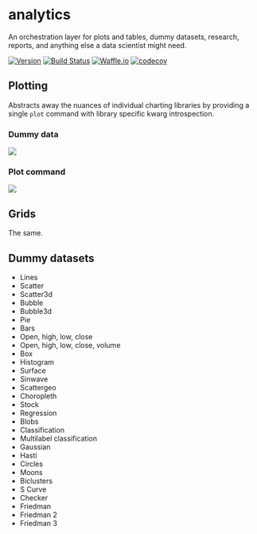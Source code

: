 # analytics
An orchestration layer for plots and tables, dummy datasets, research, reports, and anything else a data scientist might need.

[![Version](https://img.shields.io/badge/version-0.0.1-lightgrey.svg)](https://img.shields.io/badge/version-0.0.1-lightgrey.svg)
[![Build Status](https://travis-ci.org/timkpaine/analytics.svg?branch=master)](https://travis-ci.org/timkpaine/analytics)
[![Waffle.io](https://badge.waffle.io/timkpaine/analytics.svg?label=ready&title=Ready)](http://waffle.io/timkpaine/analytics)
[![codecov](https://codecov.io/gh/timkpaine/analytics/branch/master/graph/badge.svg)](https://codecov.io/gh/timkpaine/analytics)

## Plotting
Abstracts away the nuances of individual charting libraries by providing a single `plot` command with library specific kwarg introspection.

### Dummy data
![](https://raw.githubusercontent.com/timkpaine/analytics/master/docs/preview.gif)

### Plot command
![](https://raw.githubusercontent.com/timkpaine/analytics/master/docs/preview2.gif)

## Grids
The same.

## Dummy datasets
- Lines
- Scatter
- Scatter3d
- Bubble
- Bubble3d
- Pie
- Bars
- Open, high, low, close
- Open, high, low, close, volume
- Box
- Histogram
- Surface
- Sinwave
- Scattergeo
- Choropleth
- Stock
- Regression
- Blobs
- Classification
- Multilabel classification
- Gaussian
- Hasti
- Circles
- Moons
- Biclusters
- S Curve
- Checker
- Friedman
- Friedman 2
- Friedman 3
